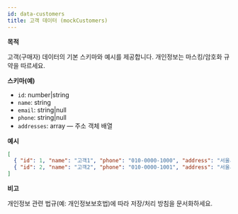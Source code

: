 ```yaml
---
id: data-customers
title: 고객 데이터 (mockCustomers)
---
```


**목적**

고객(구매자) 데이터의 기본 스키마와 예시를 제공합니다. 개인정보는 마스킹/암호화 규약을 따르세요.

**스키마(예)**

- `id`: number|string
- `name`: string
- `email`: string|null
- `phone`: string|null
- `addresses`: array — 주소 객체 배열

**예시**

```json
[
  { "id": 1, "name": "고객1", "phone": "010-0000-1000", "address": "서울시 강남구 1번지" },
  { "id": 2, "name": "고객2", "phone": "010-0000-1001", "address": "서울시 강남구 2번지" }
]
```

**비고**

개인정보 관련 법규(예: 개인정보보호법)에 따라 저장/처리 방침을 문서화하세요.

